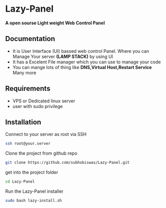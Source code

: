 # Lazy-Panel
**A open sourse Light weight Web Control Panel**
 
## Documentation

* It is User Interface (UI) bassed web control Panel. Where you can Manage Your server  **(LAMP STACK)** by using UI
* It has a Excelent File manager which you can use to manage your code
* You can mange lots of thing like **DNS,Virtual Host,Restart Service** Many more

## Requirements

* VPS or Dedicated linux server
* user with sudo privilege

## Installation 

Connect to your server as root via SSH
```bash
ssh root@your.server
```

Clone the project from github repo 
```bash
git clone https://github.com/subhobiswas/Lazy-Panel.git
```

get into the project folder 
```bash
cd Lazy-Panel
```

Run the Lazy-Panel installer
```bash
sudo bash lazy-install.sh
```